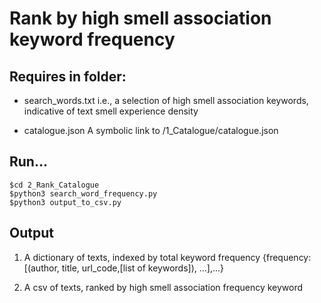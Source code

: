 # Rank by high smell association keyword frequency

## Requires in folder:
* search_words.txt
i.e., a selection of high smell association keywords, indicative of text smell experience density

* catalogue.json
A symbolic link to /1_Catalogue/catalogue.json


## Run...
```
$cd 2_Rank_Catalogue
$python3 search_word_frequency.py
$python3 output_to_csv.py
```

## Output

1. A dictionary of texts, indexed by total keyword frequency
{frequency: [(author, title, url_code,[list of keywords]), ...],...}

2. A csv of texts, ranked by high smell association frequency keyword
